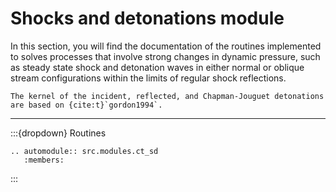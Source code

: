 # Shocks and detonations module

In this section, you will find the documentation of the routines implemented to solves processes that involve strong changes in dynamic pressure, such as steady state shock and detonation waves in either normal or oblique stream configurations within the limits of regular shock reflections.

```{note}
The kernel of the incident, reflected, and Chapman-Jouguet detonations are based on {cite:t}`gordon1994`.
```

***

:::{dropdown} Routines
```{eval-rst}
.. automodule:: src.modules.ct_sd
   :members:
```
:::